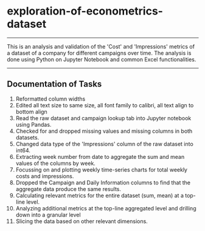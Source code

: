 # exploration-of-econometrics-dataset
---
This is an analysis and validation of the 'Cost' and 'Impressions' metrics of a dataset of a company for different campaigns over time. The analysis is done using Python on Jupyter Notebook and common Excel functionalities.

---
Documentation of Tasks
---
1. Reformatted column widths
2. Edited all text size to same size, all font family to calibri, all text align to bottom align
3. Read the raw dataset and campaign lookup tab into Jupyter notebook using Pandas.
4. Checked for and dropped missing values and missing columns in both datasets.
5. Changed data type of the 'Impressions' column of the raw dataset into int64.
6. Extracting week number from date to aggregate the sum and mean values of the columns by week.
7. Focussing on and plotting weekly time-series charts for total weekly costs and impressions.
8. Dropped the Campaign and Daily Information columns to find that the aggregate data produce the same results.
9. Calculating relevant metrics for the entire dataset (sum, mean) at a top-line level.
10. Analyzing additional metrics at the top-line aggregated level and drilling down into a granular level
11. Slicing the data based on other relevant dimensions.
